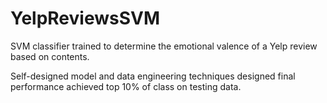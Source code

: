 # YelpReviewsSVM
SVM classifier trained to determine the emotional valence of a Yelp review based on contents.

Self-designed model and data engineering techniques designed final performance achieved top 10% of class on testing data.
